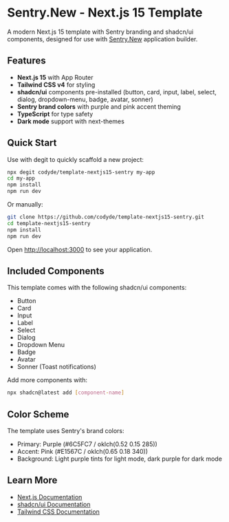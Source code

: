 # Sentry.New - Next.js 15 Template

A modern Next.js 15 template with Sentry branding and shadcn/ui components, designed for use with [Sentry.New](https://sentry.new) application builder.

## Features

- **Next.js 15** with App Router
- **Tailwind CSS v4** for styling
- **shadcn/ui** components pre-installed (button, card, input, label, select, dialog, dropdown-menu, badge, avatar, sonner)
- **Sentry brand colors** with purple and pink accent theming
- **TypeScript** for type safety
- **Dark mode** support with next-themes

## Quick Start

Use with degit to quickly scaffold a new project:

```bash
npx degit codyde/template-nextjs15-sentry my-app
cd my-app
npm install
npm run dev
```

Or manually:

```bash
git clone https://github.com/codyde/template-nextjs15-sentry.git
cd template-nextjs15-sentry
npm install
npm run dev
```

Open [http://localhost:3000](http://localhost:3000) to see your application.

## Included Components

This template comes with the following shadcn/ui components:

- Button
- Card
- Input
- Label
- Select
- Dialog
- Dropdown Menu
- Badge
- Avatar
- Sonner (Toast notifications)

Add more components with:

```bash
npx shadcn@latest add [component-name]
```

## Color Scheme

The template uses Sentry's brand colors:
- Primary: Purple (#6C5FC7 / oklch(0.52 0.15 285))
- Accent: Pink (#E1567C / oklch(0.65 0.18 340))
- Background: Light purple tints for light mode, dark purple for dark mode

## Learn More

- [Next.js Documentation](https://nextjs.org/docs)
- [shadcn/ui Documentation](https://ui.shadcn.com)
- [Tailwind CSS Documentation](https://tailwindcss.com/docs)
